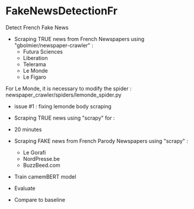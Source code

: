 # FakeNewsDetectionFr

Detect French Fake News

- Scraping TRUE news from French Newspapers  using "gbolmier/newspaper-crawler" : 
  - Futura Sciences
  - Liberation
  - Telerama
  - Le Monde
  - Le Figaro

For Le Monde, it is necessary to modify the spider : 
newspaper_crawler/spiders/lemonde_spider.py
- issue #1 : fixing lemonde body scraping 

-  Scraping TRUE news using "scrapy" for : 
  - 20 minutes 

- Scraping FAKE news from French Parody Newspapers using "scrapy" : 
  - Le Gorafi
  - NordPresse.be
  - BuzzBeed.com

- Train camemBERT model 
- Evaluate 
- Compare to baseline
